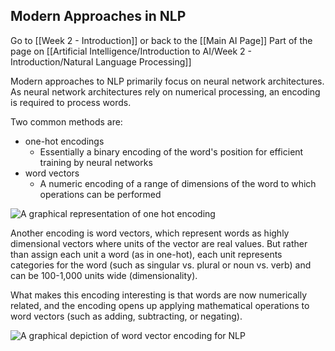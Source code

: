 ## Modern Approaches in NLP

Go to [[Week 2 - Introduction]] or back to the [[Main AI Page]]
Part of the page on [[Artificial Intelligence/Introduction to AI/Week 2 - Introduction/Natural Language Processing]]

Modern approaches to NLP primarily focus on neural network architectures. As neural network architectures rely on numerical processing, an encoding is required to process words. 

Two common methods are:

- one-hot encodings
	- Essentially a binary encoding of the word's position for efficient training by neural networks
- word vectors
	- A numeric encoding of a range of dimensions of the word to which operations can be performed

![A graphical representation of one hot encoding](https://i.imgur.com/HQna29j.png)

Another encoding is word vectors, which represent words as highly dimensional vectors where units of the vector are real values. But rather than assign each unit a word (as in one-hot), each unit represents categories for the word (such as singular vs. plural or noun vs. verb) and can be 100-1,000 units wide (dimensionality). 

What makes this encoding interesting is that words are now numerically related, and the encoding opens up applying mathematical operations to word vectors (such as adding, subtracting, or negating).

![A graphical depiction of word vector encoding for NLP](https://i.imgur.com/wXlBkTE.png)

